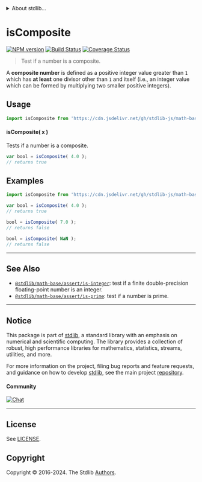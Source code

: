 <!--

@license Apache-2.0

Copyright (c) 2020 The Stdlib Authors.

Licensed under the Apache License, Version 2.0 (the "License");
you may not use this file except in compliance with the License.
You may obtain a copy of the License at

   http://www.apache.org/licenses/LICENSE-2.0

Unless required by applicable law or agreed to in writing, software
distributed under the License is distributed on an "AS IS" BASIS,
WITHOUT WARRANTIES OR CONDITIONS OF ANY KIND, either express or implied.
See the License for the specific language governing permissions and
limitations under the License.

-->


<details>
  <summary>
    About stdlib...
  </summary>
  <p>We believe in a future in which the web is a preferred environment for numerical computation. To help realize this future, we've built stdlib. stdlib is a standard library, with an emphasis on numerical and scientific computation, written in JavaScript (and C) for execution in browsers and in Node.js.</p>
  <p>The library is fully decomposable, being architected in such a way that you can swap out and mix and match APIs and functionality to cater to your exact preferences and use cases.</p>
  <p>When you use stdlib, you can be absolutely certain that you are using the most thorough, rigorous, well-written, studied, documented, tested, measured, and high-quality code out there.</p>
  <p>To join us in bringing numerical computing to the web, get started by checking us out on <a href="https://github.com/stdlib-js/stdlib">GitHub</a>, and please consider <a href="https://opencollective.com/stdlib">financially supporting stdlib</a>. We greatly appreciate your continued support!</p>
</details>

# isComposite

[![NPM version][npm-image]][npm-url] [![Build Status][test-image]][test-url] [![Coverage Status][coverage-image]][coverage-url] <!-- [![dependencies][dependencies-image]][dependencies-url] -->

> Test if a number is a composite.

<section class="intro">

A **composite number** is defined as a positive integer value greater than `1` which has **at least** one divisor other than `1` and itself (i.e., an integer value which can be formed by multiplying two smaller positive integers).

</section>

<!-- /.intro -->



<section class="usage">

## Usage

```javascript
import isComposite from 'https://cdn.jsdelivr.net/gh/stdlib-js/math-base-assert-is-composite@v0.3.0-deno/mod.js';
```

#### isComposite( x )

Tests if a number is a composite.

```javascript
var bool = isComposite( 4.0 );
// returns true
```

</section>

<!-- /.usage -->

<section class="notes">

</section>

<!-- /.notes -->

<section class="examples">

## Examples

<!-- eslint no-undef: "error" -->

```javascript
import isComposite from 'https://cdn.jsdelivr.net/gh/stdlib-js/math-base-assert-is-composite@v0.3.0-deno/mod.js';

var bool = isComposite( 4.0 );
// returns true

bool = isComposite( 7.0 );
// returns false

bool = isComposite( NaN );
// returns false
```

</section>

<!-- /.examples -->

<!-- C interface documentation. -->



<!-- Section for related `stdlib` packages. Do not manually edit this section, as it is automatically populated. -->

<section class="related">

* * *

## See Also

-   <span class="package-name">[`@stdlib/math-base/assert/is-integer`][@stdlib/math/base/assert/is-integer]</span><span class="delimiter">: </span><span class="description">test if a finite double-precision floating-point number is an integer.</span>
-   <span class="package-name">[`@stdlib/math-base/assert/is-prime`][@stdlib/math/base/assert/is-prime]</span><span class="delimiter">: </span><span class="description">test if a number is prime.</span>

</section>

<!-- /.related -->

<!-- Section for all links. Make sure to keep an empty line after the `section` element and another before the `/section` close. -->


<section class="main-repo" >

* * *

## Notice

This package is part of [stdlib][stdlib], a standard library with an emphasis on numerical and scientific computing. The library provides a collection of robust, high performance libraries for mathematics, statistics, streams, utilities, and more.

For more information on the project, filing bug reports and feature requests, and guidance on how to develop [stdlib][stdlib], see the main project [repository][stdlib].

#### Community

[![Chat][chat-image]][chat-url]

---

## License

See [LICENSE][stdlib-license].


## Copyright

Copyright &copy; 2016-2024. The Stdlib [Authors][stdlib-authors].

</section>

<!-- /.stdlib -->

<!-- Section for all links. Make sure to keep an empty line after the `section` element and another before the `/section` close. -->

<section class="links">

[npm-image]: http://img.shields.io/npm/v/@stdlib/math-base-assert-is-composite.svg
[npm-url]: https://npmjs.org/package/@stdlib/math-base-assert-is-composite

[test-image]: https://github.com/stdlib-js/math-base-assert-is-composite/actions/workflows/test.yml/badge.svg?branch=v0.3.0
[test-url]: https://github.com/stdlib-js/math-base-assert-is-composite/actions/workflows/test.yml?query=branch:v0.3.0

[coverage-image]: https://img.shields.io/codecov/c/github/stdlib-js/math-base-assert-is-composite/main.svg
[coverage-url]: https://codecov.io/github/stdlib-js/math-base-assert-is-composite?branch=main

<!--

[dependencies-image]: https://img.shields.io/david/stdlib-js/math-base-assert-is-composite.svg
[dependencies-url]: https://david-dm.org/stdlib-js/math-base-assert-is-composite/main

-->

[chat-image]: https://img.shields.io/gitter/room/stdlib-js/stdlib.svg
[chat-url]: https://app.gitter.im/#/room/#stdlib-js_stdlib:gitter.im

[stdlib]: https://github.com/stdlib-js/stdlib

[stdlib-authors]: https://github.com/stdlib-js/stdlib/graphs/contributors

[umd]: https://github.com/umdjs/umd
[es-module]: https://developer.mozilla.org/en-US/docs/Web/JavaScript/Guide/Modules

[deno-url]: https://github.com/stdlib-js/math-base-assert-is-composite/tree/deno
[deno-readme]: https://github.com/stdlib-js/math-base-assert-is-composite/blob/deno/README.md
[umd-url]: https://github.com/stdlib-js/math-base-assert-is-composite/tree/umd
[umd-readme]: https://github.com/stdlib-js/math-base-assert-is-composite/blob/umd/README.md
[esm-url]: https://github.com/stdlib-js/math-base-assert-is-composite/tree/esm
[esm-readme]: https://github.com/stdlib-js/math-base-assert-is-composite/blob/esm/README.md
[branches-url]: https://github.com/stdlib-js/math-base-assert-is-composite/blob/main/branches.md

[stdlib-license]: https://raw.githubusercontent.com/stdlib-js/math-base-assert-is-composite/main/LICENSE

<!-- <related-links> -->

[@stdlib/math/base/assert/is-integer]: https://github.com/stdlib-js/math-base-assert-is-integer/tree/deno

[@stdlib/math/base/assert/is-prime]: https://github.com/stdlib-js/math-base-assert-is-prime/tree/deno

<!-- </related-links> -->

</section>

<!-- /.links -->
